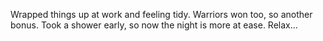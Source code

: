 Wrapped things up at work and feeling tidy. Warriors won too, so another bonus. Took a shower early, so now the night is more at ease. Relax...
